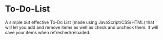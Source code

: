 # To-Do-List
A simple but effective To-Do List (made using JavaScript/CSS/HTML) that will let you add and remove items as well as check and uncheck them. It will save your items when refreshed/reloaded.
